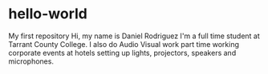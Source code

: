 # hello-world
My first repository
Hi, my name is Daniel Rodriguez I'm a full time student at Tarrant County College.
I also do Audio Visual work part time working corporate events at hotels setting up lights, projectors, speakers and microphones.
